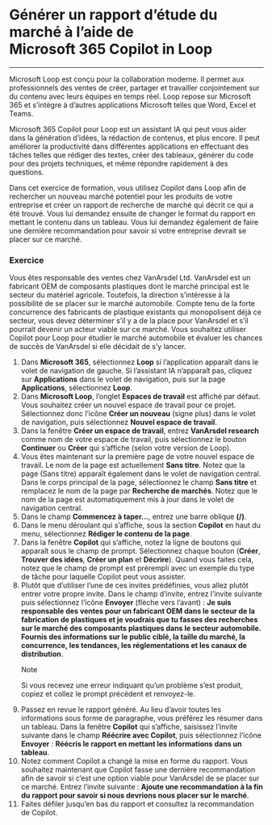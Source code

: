 
# Générer un rapport d’étude du marché à l’aide de Microsoft 365 Copilot in Loop
---
Microsoft Loop est conçu pour la collaboration moderne. Il permet aux professionnels des ventes de créer, partager et travailler conjointement sur du contenu avec leurs équipes en temps réel. Loop repose sur Microsoft 365 et s’intègre à d’autres applications Microsoft telles que Word, Excel et Teams.

Microsoft 365 Copilot pour Loop est un assistant IA qui peut vous aider dans la génération d’idées, la rédaction de contenus, et plus encore. Il peut améliorer la productivité dans différentes applications en effectuant des tâches telles que rédiger des textes, créer des tableaux, générer du code pour des projets techniques, et même répondre rapidement à des questions.

Dans cet exercice de formation, vous utilisez Copilot dans Loop afin de rechercher un nouveau marché potentiel pour les produits de votre entreprise et créer un rapport de recherche de marché qui décrit ce qui a été trouvé. Vous lui demandez ensuite de changer le format du rapport en mettant le contenu dans un tableau. Vous lui demandez également de faire une dernière recommandation pour savoir si votre entreprise devrait se placer sur ce marché.

### Exercice

Vous êtes responsable des ventes chez VanArsdel Ltd. VanArsdel est un fabricant OEM de composants plastiques dont le marché principal est le secteur du matériel agricole. Toutefois, la direction s’intéresse à la possibilité de se placer sur le marché automobile. Compte tenu de la forte concurrence des fabricants de plastique existants qui monopolisent déjà ce secteur, vous devez déterminer s’il y a de la place pour VanArsdel et s’il pourrait devenir un acteur viable sur ce marché. Vous souhaitez utiliser Copilot pour Loop pour étudier le marché automobile et évaluer les chances de succès de VanArsdel si elle décidait de s’y lancer.

1. Dans **Microsoft 365**, sélectionnez **Loop** si l’application apparaît dans le volet de navigation de gauche. Si l’assistant IA n’apparaît pas, cliquez sur **Applications** dans le volet de navigation, puis sur la page **Applications**, sélectionnez **Loop**.
1. Dans **Microsoft Loop**, l’onglet **Espaces de travail** est affiché par défaut. Vous souhaitez créer un nouvel espace de travail pour ce projet. Sélectionnez donc l’icône **Créer un nouveau** (signe plus) dans le volet de navigation, puis sélectionnez **Nouvel espace de travail**.
1. Dans la fenêtre **Créer un espace de travail**, entrez **VanArsdel research** comme nom de votre espace de travail, puis sélectionnez le bouton **Continuer** ou **Créer** qui s’affiche (selon votre version de Loop).
1. Vous êtes maintenant sur la première page de votre nouvel espace de travail. Le nom de la page est actuellement **Sans titre**. Notez que la page (Sans titre) apparaît également dans le volet de navigation central. Dans le corps principal de la page, sélectionnez le champ **Sans titre** et remplacez le nom de la page par **Recherche de marchés**. Notez que le nom de la page est automatiquement mis à jour dans le volet de navigation central.
1. Dans le champ **Commencez à taper...**, entrez une barre oblique **(/)**.
1. Dans le menu déroulant qui s’affiche, sous la section **Copilot** en haut du menu, sélectionnez **Rédiger le contenu de la page**.
1. Dans la fenêtre **Copilot** qui s’affiche, notez la ligne de boutons qui apparaît sous le champ de prompt. Sélectionnez chaque bouton (**Créer**, **Trouver des idées**, **Créer un plan** et **Décrire**). Quand vous faites cela, notez que le champ de prompt est prérempli avec un exemple du type de tâche pour laquelle Copilot peut vous assister.
1. Plutôt que d’utiliser l’une de ces invites prédéfinies, vous allez plutôt entrer votre propre invite. Dans le champ d’invite, entrez l’invite suivante puis sélectionnez l’icône **Envoyer** (flèche vers l’avant) : **Je suis responsable des ventes pour un fabricant OEM dans le secteur de la fabrication de plastiques et je voudrais que tu fasses des recherches sur le marché des composants plastiques dans le secteur automobile. Fournis des informations sur le public ciblé, la taille du marché, la concurrence, les tendances, les réglementations et les canaux de distribution**.        
    > [!NOTE]
    > Si vous recevez une erreur indiquant qu’un problème s’est produit, copiez et collez le prompt précédent et renvoyez-le.
1. Passez en revue le rapport généré. Au lieu d’avoir toutes les informations sous forme de paragraphe, vous préférez les résumer dans un tableau. Dans la fenêtre **Copilot** qui s’affiche, saisissez l’invite suivante dans le champ **Réécrire avec Copilot**, puis sélectionnez l’icône **Envoyer** : **Réécris le rapport en mettant les informations dans un tableau**.
1. Notez comment Copilot a changé la mise en forme du rapport. Vous souhaitez maintenant que Copilot fasse une dernière recommandation afin de savoir si c’est une option viable pour VanArsdel de se placer sur ce marché. Entrez l’invite suivante : **Ajoute une recommandation à la fin du rapport pour savoir si nous devrions nous placer sur le marché**.
1. Faites défiler jusqu’en bas du rapport et consultez la recommandation de Copilot.
